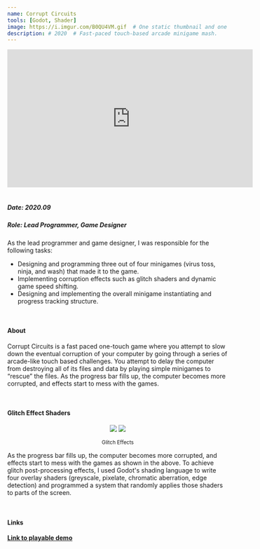 ```yaml
---
name: Corrupt Circuits
tools: [Godot, Shader]
image: https://i.imgur.com/B0QU4VM.gif  # One static thumbnail and one animated thumbnail locally.
description: # 2020  # Fast-paced touch-based arcade minigame mash.
---
```


<!-- Tech Demo (e.g. Video & Images) -->
<div class="video">
    <iframe width="560" height="315" src="https://www.youtube.com/embed/MFBTV1bHeQY" title="YouTube video player" frameborder="0" allow="accelerometer; autoplay; clipboard-write; encrypted-media; gyroscope; picture-in-picture" allowfullscreen></iframe>
</div>

<br>

<!-- Detailed Role & Date -->
##### Date: 2020.09
##### Role: Lead Programmer, Game Designer

As the lead programmer and game designer, I was responsible for the following tasks:
* Designing and programming three out of four minigames (virus toss, ninja, and wash) that made it to the game.
* Implementing corruption effects such as glitch shaders and dynamic game speed shifting.
* Designing and implementing the overall minigame instantiating and progress tracking structure.

<br>

<!-- Abstract / About -->
#### About

Corrupt Circuits is a fast paced one-touch game where you attempt to slow down the eventual corruption of your computer by going through a series of arcade-like touch based challenges. You attempt to delay the computer from destroying all of its files and data by playing simple minigames to “rescue” the files. As the progress bar fills up, the computer becomes more corrupted, and effects start to mess with the games.

<br>

<!-- Technical Features & Challenges & Highlights -->
#### Glitch Effect Shaders

<center>
    <img src="https://i.imgur.com/ZMT2Ny8.gif"/>
    <img src="https://i.imgur.com/RO2GTk6.gif"/>
    <p><small>Glitch Effects</small></p>
</center>

As the progress bar fills up, the computer becomes more corrupted, and effects start to mess with the games as shown in the above. To achieve glitch post-processing effects, I used Godot's shading language to write four overlay shaders (greyscale, pixelate, chromatic aberration, edge detection) and programmed a system that randomly applies those shaders to parts of the screen.

<br>

<!-- Miscellaneous (e.g. Awards & Links) -->
#### Links

**[Link to playable demo](https://sunny00.itch.io/corrupt-circuits)**